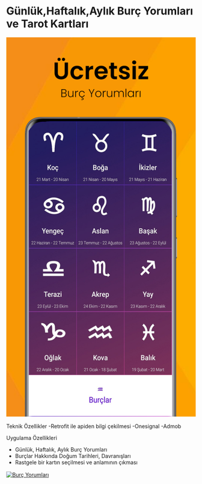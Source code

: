 
# Günlük,Haftalık,Aylık Burç Yorumları ve Tarot Kartları


![](unnamed.jpg)

Teknik Özellikler
-Retrofit ile apiden bilgi çekilmesi
-Onesignal
-Admob



Uygulama Özellikleri
- Günlük, Haftalık, Aylık Burç Yorumları
- Burçlar Hakkında Doğum Tarihleri, Davranışları 
- Rastgele bir kartın seçilmesi ve anlamının çıkması







  


<a href="[https://play.google.com/store/apps/details?id=com.etcmobileapps.dogruyubulkelimeoyunu](https://play.google.com/store/apps/details?id=com.etcmobileapps.burcyorumlari2020)" target="_blank"><img align="center" src="https://img.shields.io/badge/Google_Play-414141?style=for-the-badge&logo=google-play&logoColor=white" alt="Burç Yorumları" /></a>
</p>


